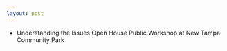 ```yaml
---
layout: post
---
```


* Understanding the Issues Open House Public Workshop at New Tampa Community Park
